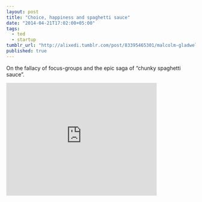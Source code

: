 ```yaml
---
layout: post
title: "Choice, happiness and spaghetti sauce"
date: "2014-04-21T17:02:00+05:00"
tags: 
  - ted
  - startup
tumblr_url: "http://alixedi.tumblr.com/post/83395465301/malcolm-gladwell-choice-happiness-and-spaghetti-sauce"
published: true
---
```


On the fallacy of focus-groups and the epic saga of “chunky spaghetti sauce”.

<iframe src="http://embed.ted.com/talks/malcolm_gladwell_on_spaghetti_sauce.html" width="400" height="300" frameborder="0" scrolling="no" webkitAllowFullScreen mozallowfullscreen allowFullScreen></iframe>